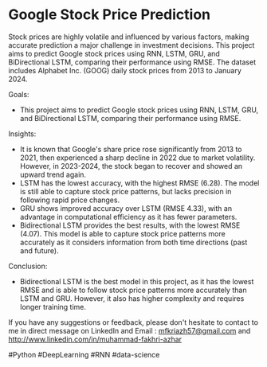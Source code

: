 # Google Stock Price Prediction


Stock prices are highly volatile and influenced by various factors, making accurate prediction a major challenge in investment decisions. This project aims to predict Google stock prices using RNN, LSTM, GRU, and BiDirectional LSTM, comparing their performance using RMSE. The dataset includes Alphabet Inc. (GOOG) daily stock prices from 2013 to January 2024.   

Goals:  
- This project aims to predict Google stock prices using RNN, LSTM, GRU, and BiDirectional LSTM, comparing their performance using RMSE.

Insights:  
- It is known that Google's share price rose significantly from 2013 to 2021, then experienced a sharp decline in 2022 due to market volatility. However, in 2023-2024, the stock began to recover and showed an upward trend again.
- LSTM has the lowest accuracy, with the highest RMSE (6.28). The model is still able to capture stock price patterns, but lacks precision in following rapid price changes.
- GRU shows improved accuracy over LSTM (RMSE 4.33), with an advantage in computational efficiency as it has fewer parameters.
- Bidirectional LSTM provides the best results, with the lowest RMSE (4.07). This model is able to capture stock price patterns more accurately as it considers information from both time directions (past and future).

Conclusion:  
- Bidirectional LSTM is the best model in this project, as it has the lowest RMSE and is able to follow stock price patterns more accurately than LSTM and GRU. However, it also has higher complexity and requires longer training time.

If you have any suggestions or feedback, please don't hesitate to contact to me in direct message on LinkedIn and Email : mfkriazh57@gmail.com and http://www.linkedin.com/in/muhammad-fakhri-azhar

#Python #DeepLearning #RNN #data-science
